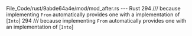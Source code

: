 File_Code/rust/9abde64a4e/mod/mod_after.rs --- Rust
294 /// because implementing `From` automatically provides one with a implementation of [`Into`]                                                             294 /// because implementing `From` automatically provides one with an implementation of [`Into`]

